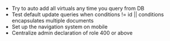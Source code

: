 * Try to auto add all virtuals any time you query from DB
* Test default update queries when conditions != id || conditions encapsulates multiple documents
* Set up the navigation system on mobile
* Centralize admin declaration of role 400 or above